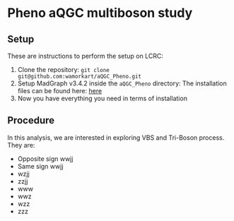 # Pheno aQGC multiboson study

## Setup
These are instructions to perform the setup on LCRC:

1. Clone the repository:
```git clone git@github.com:wamorkart/aQGC_Pheno.git```
2. Setup MadGraph v3.4.2 inside the ```aQGC_Pheno``` directory:
The installation files can be found here:  [here](https://launchpad.net/mg5amcnlo/3.0/3.4.x)
3. Now you have everything you need in terms of installation

## Procedure
In this analysis, we are interested in exploring VBS and Tri-Boson process. They are:
- Opposite sign wwjj
- Same sign wwjj
- wzjj
- zzjj
- www
- wwz
- wzz
- zzz